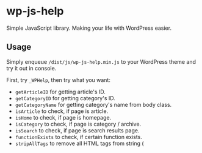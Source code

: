 # wp-js-help
Simple JavaScript library. Making your life with WordPress easier.

## Usage
Simply enqueue ```/dist/js/wp-js-help.min.js``` to your WordPress theme and try it out in console.

First, try ```_WPHelp```, then try what you want:

* ```getArticleID``` for getting article's ID.
* ```getCategoryID``` for getting category's ID.
* ```getCategoryName``` for getting category's name from body class.
* ```isArticle``` to check, if page is article.
* ```isHome``` to check, if page is homepage.
* ```isCategory``` to check, if page is category / archive.
* ```isSearch``` to check, if page is search results page.
* ```functionExists``` to check, if certain function exists.
* ```stripAllTags``` to remove all HTML tags from string (<script> & <style> included).
* ```getPermalink``` to get full permalink or article.
